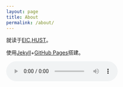 ```yaml
---
layout: page
title: About
permalink: /about/
---
```


就读于[EIC](http://eic.hust.edu.cn/),[HUST](https://www.hust.edu.cn/)。

使用[Jekyll](https://jekyllcn.com/)+[GitHub Pages](https://docs.github.com/cn/pages)搭建。

<body><audio controls height="100" width="100">
  <source src="/img/about.mp3" type="audio/mpeg">
</audio></body>
